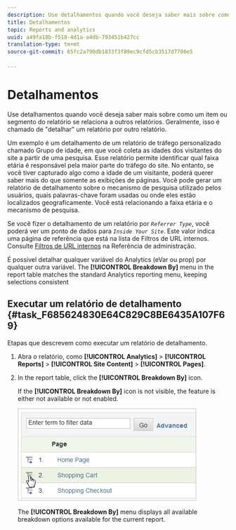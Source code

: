 ```yaml
---
description: Use detalhamentos quando você deseja saber mais sobre como um item ou segmento do relatório se relaciona a outros relatórios. Geralmente, isso é chamado de "detalhar" um relatório por outro relatório.
title: Detalhamentos
topic: Reports and analytics
uuid: a49fa18b-f518-4d1a-a4db-793451b427cc
translation-type: tm+mt
source-git-commit: 65fc2a790db1833f3f89ec9cfd5cb3517d7706e5

---
```



# Detalhamentos

Use detalhamentos quando você deseja saber mais sobre como um item ou segmento do relatório se relaciona a outros relatórios. Geralmente, isso é chamado de &quot;detalhar&quot; um relatório por outro relatório.

Um exemplo é um detalhamento de um relatório de tráfego personalizado chamado Grupo de idade, em que você coleta as idades dos visitantes do site a partir de uma pesquisa. Esse relatório permite identificar qual faixa etária é responsável pela maior parte do tráfego do site. No entanto, se você tiver capturado algo como a idade de um visitante, poderá querer saber mais do que somente as exibições de páginas. Você pode gerar um relatório de detalhamento sobre o mecanismo de pesquisa utilizado pelos usuários, quais palavras-chave foram usadas ou onde eles estão localizados geograficamente. Você está relacionando a faixa etária e o mecanismo de pesquisa.

Se você fizer o detalhamento de um relatório por *`Referrer Type`*, você poderá ver um ponto de dados para *`Inside Your Site`*. Este valor indica uma página de referência que está na lista de Filtros de URL internos. Consulte [Filtros de URL internos](/help/admin/admin/internal-url-filter-admin.md) na Referência de administração.

É possível detalhar qualquer variável do Analytics (eVar ou prop) por qualquer outra variável. The **[!UICONTROL Breakdown By]** menu in the report table matches the standard Analytics reporting menu, keeping selections consistent

## Executar um relatório de detalhamento {#task_F685624830E64C829C8BE6435A107F69}

Etapas que descrevem como executar um relatório de detalhamento.

<!-- 

t_reports_breakdown.xml

 -->

1. Abra o relatório, como **[!UICONTROL Analytics]** > **[!UICONTROL Reports]** > **[!UICONTROL Site Content]** > **[!UICONTROL Pages]**.
1. In the report table, click the **[!UICONTROL Breakdown By]** icon.

   If the **[!UICONTROL Breakdown By]** icon is not visible, the feature is either not available or not enabled.

   ![](assets/breakdown.png)

   The **[!UICONTROL Breakdown By]** menu displays all available breakdown options available for the current report.
